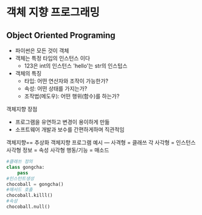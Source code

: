 # 객체 지향 프로그래밍 
## Object Oriented Programing

- 파이썬은 모든 것이 객체
- 객체는 특정 타입의 인스턴스 이다
    - 123은 int의 인스턴스 'hello'는 str의 인스텁스
 - 객체의 특징
     - 타입: 어떤 연산자와 조작이 가능한가?
     - 속성: 어떤 상태를 가지는가?
     - 조작법(메도우): 어떤 행위(함수)를 하는가?

객체지향 장점
- 프로그램을 유연하고 변경이 용이하게 만듦
- 소프트웨어 개발과 보수를 간편하게하며 직관적임


객체지향== 추상화
객체지향 프로그램 예시
—
사격형 = 클래쓰
각 사각형 = 인스턴스
사각형 정보 = 속성 
사각형 행동/기능 = 매소드


```python
#클래쓰 정의
class gongcha:
    pass
#인스턴트생성
chocoball = gongcha()
#매서드 호출
chocoball.killl()
#속성
chocoball.null()
```
